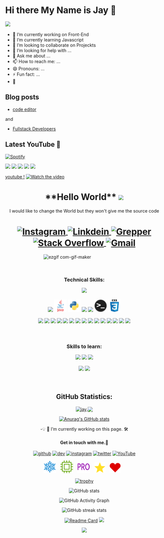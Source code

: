   # Hi there My Name is Jay 👋 

<img src="https://user-images.githubusercontent.com/60737035/121804325-18c0d600-cc46-11eb-9c9c-c4b0cfc09807.gif">                  

- 🔭 I’m currently working on Front-End    
- 🌱 I’m currently learning Javascript  
- 👯 I’m looking to collaborate on Projeckts
- 🤔 I’m looking for help with ...
- 💬 Ask me about ...
- 📫 How to reach me: ...
- 😄 Pronouns: ...
- ⚡ Fun fact: ...
- 📌
## Blog posts
<!-- BLOG-POST-LIST:START -->
- [code editor](https://www.youtube.com/watch?v=DvGvesg4xZ0)
<!-- BLOG-POST-LIST:END -->
[youtube]:https://www.youtube.com/channel/UCQVIOybTTMII4ICJey1WSVw
<!-- MEDIUM:START --> <!-- MEDIUM:END --> and <!-- DEVTO:START -->
- [Fullstack Developers](https://dev.to/jaymicrocode/fullstack-developers-4df7)
<!-- DEVTO:END -->

## Latest YouTube 📼 
<!--YOUTUBE:START-->
<!-- YOUTUBE:END-->

[![Spotify](https://spotify-github-readme.vercel.app/api/spotify)](https://open.spotify.com/collection/tracks)



<img src="https://media.giphy.com/media/xT9IgzoKnwFNmISR8I/giphy.gif">
<img src="https://indeema.com/img/blog/TopProgrammingTools2017_1487174167.jpeg">
<img src="https://img.shields.io/badge/JavaScript-323330?style=for-the-badge&logo=javascript&logoColor=F7DF1E">
<img src="https://img.shields.io/badge/Node.js-43853D?style=for-the-badge&logo=node-dot-js&logoColor=white">
<img src="https://img.shields.io/badge/MySQL-00000F?style=for-the-badge&logo=mysql&logoColor=white">

<a href="https://www.youtube.com/channel/UCQVIOybTTMII4ICJey1WSVw">youtube !</a>
[![Watch the video](https://i.imgur.com/vKb2F1B.png)](https://youtu.be/vt5fpE0bzSY)
 <!-- Title -->
<h1 align="center">**Hello World** 
  <img src="https://raw.githubusercontent.com/iampavangandhi/iampavangandhi/master/gifs/Hi.gif" 
       width="30px">
  </h2></h1>


<!-- Quote -->
<p align="center">I would like to change the World but they won't give me the source code
  
  <!-- Social Network -->
<h1 align="center">
<a href="https://www.instagram.com/jaycodepro">
  <img align="center" 
       alt=" Instagram" 
       width="22px" 
       src="https://user-images.githubusercontent.com/55005374/103146167-0b04ac00-470b-11eb-84fc-db4b7299e4ef.png" />
  </a>
  
<a href="https://www.linkedin.com">
  <img align="center" 
       alt="Linkdein" 
       width="22px" 
       src="https://user-images.githubusercontent.com/55005374/103146171-312a4c00-470b-11eb-8839-992580bb8206.png" />
  </a>

  <a href="https://www.codegrepper.com/app/profile.php?id=79189">
  <img align="center" 
       alt="Grepper" 
       width="22px" 
       src="https://user-images.githubusercontent.com/55005374/103146498-0b537600-4710-11eb-949e-bff2c2ab7391.png" />
  </a>
  
<a href="https://stackoverflow.com">
  <img align="center" 
       alt="Stack Overflow" 
       width="22px" 
       src="https://user-images.githubusercontent.com/55005374/103146236-e52bd700-470b-11eb-861e-e6f549b02b88.png" />
  </a>
  
<a href="mailto:jaycode128@gmail.com">
  <img align="center" 
       alt="Gmail" 
       width="22px" 
       src="https://user-images.githubusercontent.com/55005374/103146250-0d1b3a80-470c-11eb-8ead-a92232d45d6e.png" />
  </a>
</h1>




<!-- Background -->

<!-- I do add this "&nbsp;" because I can't center the GIFT, let me know if you know how do it -->
&nbsp;&nbsp;&nbsp;&nbsp;&nbsp;&nbsp;&nbsp;&nbsp;&nbsp;&nbsp;&nbsp;&nbsp;&nbsp;&nbsp;&nbsp;&nbsp;&nbsp;&nbsp;&nbsp;&nbsp;&nbsp;&nbsp;&nbsp;&nbsp;&nbsp;&nbsp;&nbsp;&nbsp;&nbsp;&nbsp;
![ezgif com-gif-maker](https://user-images.githubusercontent.com/55005374/95673501-37764680-0b66-11eb-8ee1-d4f4a2b285d9.gif)

&nbsp;

<!-- Technical Skills -->
<p><H3 align="center"><strong> Technical Skills: 

  </strong></p>
  <img src="https://user-images.githubusercontent.com/60737035/121805042-a7832200-cc49-11eb-91d5-7cf209eb83a5.png">                  

 <code><img height="40" src="https://user-images.githubusercontent.com/60737035/121782778-84099a00-cbab-11eb-8a9a-253d6b7dc7eb.png"></code>
 <code><img height="40" src="https://raw.githubusercontent.com/devicons/devicon/master/icons/java/java-original-wordmark.svg"></code>
  <code><img height="40" src="https://raw.githubusercontent.com/github/explore/80688e429a7d4ef2fca1e82350fe8e3517d3494d/topics/python/python.png"></code>
  <code><img height="40" src="https://user-images.githubusercontent.com/55005374/103146298-d98ce000-470c-11eb-973d-3ff9e1b90561.png"></code>
  <code><img height="40" src="https://user-images.githubusercontent.com/55005374/103146335-3d170d80-470d-11eb-9fce-ff775c77b96b.png"></code>
  <code><img height="40" src="https://raw.githubusercontent.com/github/explore/80688e429a7d4ef2fca1e82350fe8e3517d3494d/topics/terminal/terminal.png"></code>
  <code><img height="40" src="https://raw.githubusercontent.com/github/explore/80688e429a7d4ef2fca1e82350fe8e3517d3494d/topics/css/css.png"></code> 
 
  <code><img height="40" src="https://user-images.githubusercontent.com/55005374/103146218-b57ccf00-470b-11eb-8fcc-aa46cab9253f.png"></code>
  <code><img height="40" src="https://user-images.githubusercontent.com/55005374/95688411-345f7280-0bc7-11eb-9513-82e0452a81eb.png"></code>
  <code><img height="40" src="https://user-images.githubusercontent.com/55005374/100307358-3c068b00-2f6b-11eb-9f07-e262ad248471.png"></code>
  <code><img height="40" src="https://user-images.githubusercontent.com/55005374/95686171-87cac400-0bb9-11eb-9d49-390f3543a0a6.png"></code>
  <code><img height="40" src="https://user-images.githubusercontent.com/55005374/95686553-d4170380-0bbb-11eb-94f2-c528413c7bad.png"></code>
  <code><img height="40" src="https://user-images.githubusercontent.com/55005374/95686705-d9c11900-0bbc-11eb-87f5-a149b86cde5a.png"></code>
  <code><img height="40" src="https://user-images.githubusercontent.com/55005374/95686779-5fdd5f80-0bbd-11eb-9a0b-8eb90d565518.png"></code>
  <code><img height="40" src="https://user-images.githubusercontent.com/55005374/95687393-a2546b80-0bc0-11eb-8991-c0c72326f29c.png"></code>
  <code><img height="40" src="https://user-images.githubusercontent.com/55005374/95687569-95844780-0bc1-11eb-8bdb-93fb29d10602.png"></code>
  <code><img height="40" src="https://user-images.githubusercontent.com/55005374/95687639-117e8f80-0bc2-11eb-8aea-f236a8eca50b.png"></code>
  <code><img height="40" src="https://user-images.githubusercontent.com/55005374/95687670-51de0d80-0bc2-11eb-826b-83fb8c5ec221.png"></code>
  <code><img height="40" src="https://user-images.githubusercontent.com/55005374/100187906-b7eecd80-2eae-11eb-8074-b65db8dfaecb.png"></code>
  <code><img height="40" src="https://user-images.githubusercontent.com/55005374/95687701-80f47f00-0bc2-11eb-89f5-a1a8e6788aeb.png"></code>
  <code><img height="40" src="https://user-images.githubusercontent.com/55005374/95688226-c6ff1200-0bc5-11eb-82cc-33e35bcb0910.png"></code>
  <code><img height="40" src="https://user-images.githubusercontent.com/55005374/95688875-5dcdcd80-0bca-11eb-8915-b3cf9791ca3c.png"></code>

  </p>
  
&nbsp;  

  <!-- Skills to learn -->
<p><H3 align="center"><strong>Skills to learn: 

 </strong></p>
  
  <code><img height="40" src="https://user-images.githubusercontent.com/55005374/101125928-05122400-35c0-11eb-836b-4c2e4de16070.png"></code>
  <code><img height="40" src="https://user-images.githubusercontent.com/55005374/99864609-ecd6e980-2b69-11eb-8268-1a455c00eefe.png"></code>
  <code><img height="40" src="https://user-images.githubusercontent.com/55005374/99864949-fbbe9b80-2b6b-11eb-8b5a-4ca8cd68261e.png"></code>  
 
  <code><img height="40" src="https://user-images.githubusercontent.com/55005374/95688807-0d567000-0bca-11eb-8cec-9a813166d3d8.png"></code>
  <code><img height="40" src="https://user-images.githubusercontent.com/55005374/95686219-bd6fad00-0bb9-11eb-9dfd-be7dd980d005.png"></code>
  
  </p>
&nbsp;

<!-- GitHub Stats -->
<H2 align="center"><strong>GitHub Statistics: 
 </strong>
</H2>
    <p align="center">
      <div align="center">
    </p>
    
<a href="https://github.com/jaymicrocode?tab=repositories&type=source">
  <img align="center" \
       src="https://camo.githubusercontent.com/76ca66ef0aebadf08cad14b8ee0f22fa754d59672c80051afc267c7dfff8f55f/68747470733a2f2f6769746875622d726561646d652d73746174732e76657263656c2e6170702f6170693f757365726e616d653d616e7572616768617a72612673686f775f69636f6e733d7472756526686964653d636f6e74726962732c7072732663616368655f7365636f6e64733d3836343030267468656d653d7261646963616c" 
       alt='jay's favorite languages" />
</a>
  

<a href="https://github.com/jaymicrocode">
  <img align="center" src="https://github-readme-stats.anuraghazra1.vercel.app/api/top-langs/?username=jaymicrocode&layout=compact&theme=radical" />
</a>                                     
                                     

  [![Anurag's GitHub stats](https://github-readme-stats.vercel.app/api?username=jaymicrocode)](https://github.com/anuraghazra/github-readme-stats)

-💡  🔭 I’m currently working on this page. 🛠️




#### Get in touch with me.📧










[<img src='https://cdn.jsdelivr.net/npm/simple-icons@3.0.1/icons/github.svg' alt='github' height='40'>](https://github.com/jaymicrocode)  [<img src='https://cdn.jsdelivr.net/npm/simple-icons@3.0.1/icons/dev-dot-to.svg' alt='dev' height='40'>](https://dev.to/https://dev.to/jaymicrocode)  [<img src='https://cdn.jsdelivr.net/npm/simple-icons@3.0.1/icons/instagram.svg' alt='instagram' height='40'>](https://www.instagram.com/https://www.instagram.com//)  [<img src='https://cdn.jsdelivr.net/npm/simple-icons@3.0.1/icons/twitter.svg' alt='twitter' height='40'>](https://twitter.com/https://twitter.com/jay82600435)  [<img src='https://cdn.jsdelivr.net/npm/simple-icons@3.0.1/icons/youtube.svg' alt='YouTube' height='40'>](https://www.youtube.com/channel/https://www.youtube.com/channel/UCQVIOybTTMII4ICJey1WSVw)  

<a href='https://archiveprogram.github.com/'><img src='https://raw.githubusercontent.com/acervenky/animated-github-badges/master/assets/acbadge.gif' width='40' height='40'></a> <a href='https://docs.github.com/en/developers'><img src='https://raw.githubusercontent.com/acervenky/animated-github-badges/master/assets/devbadge.gif' width='40' height='40'></a> <a href='https://github.com/pricing'><img src='https://raw.githubusercontent.com/acervenky/animated-github-badges/master/assets/pro.gif' width='40' height='40'></a> <a href='https://stars.github.com/'><img src='https://raw.githubusercontent.com/acervenky/animated-github-badges/master/assets/starbadge.gif' width='35' height='35'></a> <a href='https://docs.github.com/en/github/supporting-the-open-source-community-with-github-sponsors'><img src='https://raw.githubusercontent.com/acervenky/animated-github-badges/master/assets/sponsorbadge.gif' width='35' height='35'></a> 

[![trophy](https://github-profile-trophy.vercel.app/?username=jaymicrocode)](https://github.com/ryo-ma/github-profile-trophy)



![GitHub stats](https://github-readme-stats.vercel.app/api?username=jaymicrocode&show_icons=true&count_private=true)  

![GitHub Activity Graph](https://activity-graph.herokuapp.com/graph?username=jaymicrocode)  

 

![GitHub streak stats](https://github-readme-streak-stats.herokuapp.com/?user=jaymicrocode)  


                                                                                                                                                 
 [![Readme Card](https://github-readme-stats.vercel.app/api/pin/?username=anuraghazra&repo=github-readme-stats)](https://github.com/anuraghazra/github-readme-stats)                                                                                                         <img src="https://user-images.githubusercontent.com/60737035/121804031-97b50f00-cc44-11eb-8fc9-3b92711e50c6.gif">                          


  <img src="https://user-images.githubusercontent.com/60737035/121804350-2e360000-cc46-11eb-9fa8-7495a90a9466.gif">   
                                                                                                                 
                                                                                                                 
